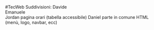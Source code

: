 #TecWeb
Suddivisioni: 
Davide	
Emanuele	
Jordan	pagina orari (tabella accessibile)
Daniel	parte in comune HTML (menù, logo, navbar, ecc)
